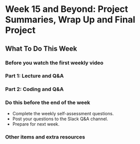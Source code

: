 # Week 15 and Beyond: Project Summaries, Wrap Up and Final Project

## What To Do This Week

### Before you watch the first weekly video

### Part 1: Lecture and Q&A

### Part 2: Coding and Q&A

### Do this before the end of the week

- Complete the weekly self-assessment questions.
- Post your questions to the Slack Q&A channel.
- Prepare for next week.

### Other items and extra resources
